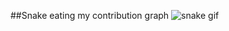 
##Snake eating my contribution graph
![snake gif](https://github.com/Navruzbek2103/Navruzbek2103/blob/output/github-contribution-grid-snake.gif)
